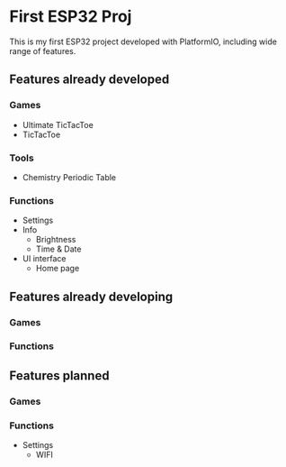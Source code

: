 # First ESP32 Proj
This is my first ESP32 project developed with PlatformIO, including wide range of features.

## Features already developed
### Games
- Ultimate TicTacToe
- TicTacToe

### Tools
- Chemistry Periodic Table

### Functions
- Settings
- Info
  - Brightness
  - Time & Date
- UI interface
  - Home page

## Features already developing
### Games

### Functions

## Features planned
### Games

### Functions
- Settings
  - WIFI